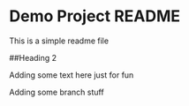 # Demo Project README

This is a simple readme file

##Heading 2

Adding some text here just for fun

Adding some branch stuff